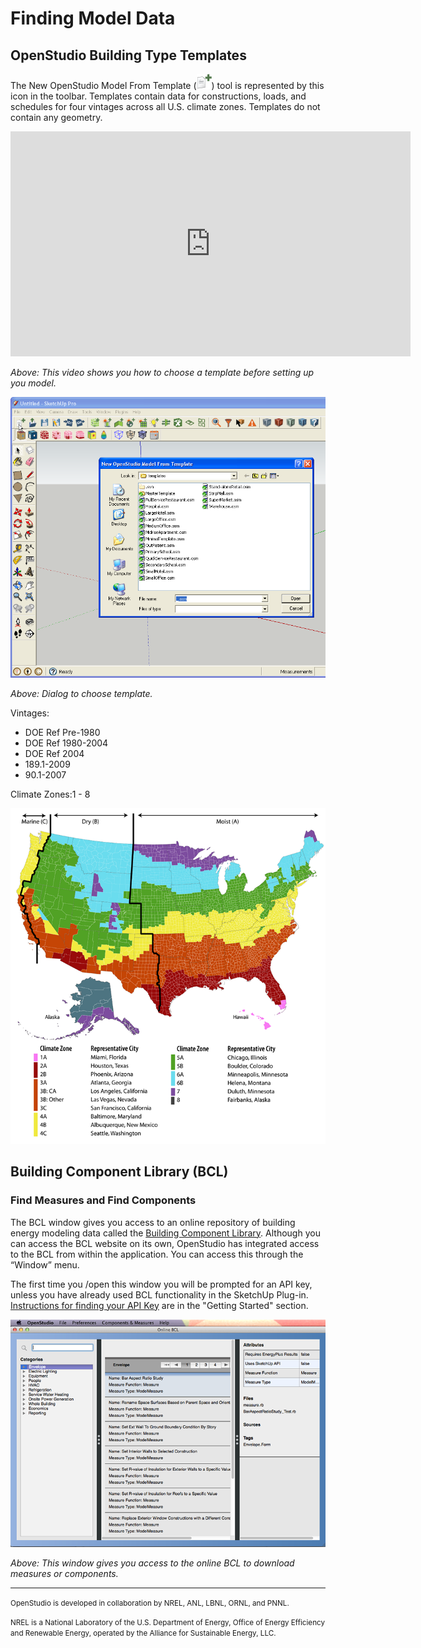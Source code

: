 # Finding Model Data
## OpenStudio Building Type Templates
The New OpenStudio Model From Template (![New OpenStudio Model](../../img/plugin_reference_guide/os_new.png "New OpenStudio Model")) tool is represented by this icon in the toolbar. Templates contain data for constructions, loads, and schedules for four vintages across all U.S. climate zones. Templates do not contain any geometry.
 
 <iframe width="640" height="360" src="http://www.youtube.com/embed/wzzY_W2WELo?rel=0&start=0&end=43&autoplay=0" frameborder="0" allowfullscreen></iframe>

*Above: This video shows you how to choose a template before setting up you model.*

![Choose Template](../../img/create_model/from_template.png "Start a New Model with a from Template")

*Above: Dialog to choose template.*

Vintages:

* DOE Ref Pre-1980
* DOE Ref 1980-2004
* DOE Ref 2004
* 189.1-2009
* 90.1-2007

Climate Zones:1 - 8


![Choose Climate](../../img/create_model/climate_zones.png "Climate Zone Map")

## Building Component Library (BCL)
### Find Measures and Find Components

The BCL window gives you access to an online repository of building energy modeling data called the [Building Component Library](https://bcl.nrel.gov/). Although you can access the BCL website on its own, OpenStudio has integrated access to the BCL from within the application. You can access this through the “Window” menu.

The first time you /open this window you will be prompted for an API key, unless you have already used BCL functionality in the SketchUp Plug-in. [Instructions for finding your API Key](../getting_started/GettingStarted.md#connecting-with-the-building-component-library) are in the "Getting Started" section.

![BCL Window](../../img/os_interface/bcl_window.png "BCL Window")

*Above: This window gives you access to the online BCL to download measures or components.*

_______________________


<p class="text-center"><small>OpenStudio is developed in collaboration by NREL, ANL, LBNL, ORNL, and PNNL.</small></p> 

<p class="text-center"><small>NREL is a National Laboratory of the U.S. Department of Energy, Office of Energy Efficiency and Renewable Energy, operated by the Alliance for Sustainable Energy, LLC.</small></p>

